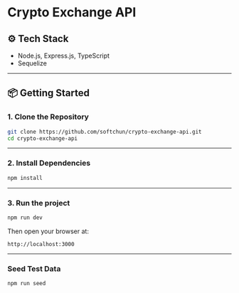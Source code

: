 # Crypto Exchange API

## ⚙️ Tech Stack

- Node.js, Express.js, TypeScript
- Sequelize

---

## 📦 Getting Started

### 1. Clone the Repository

```bash
git clone https://github.com/softchun/crypto-exchange-api.git
cd crypto-exchange-api
```

---

### 2. Install Dependencies

```bash
npm install
```

---

### 3. Run the project

```bash
npm run dev
```

Then open your browser at:

```
http://localhost:3000
```

---

### Seed Test Data

```bash
npm run seed
```
